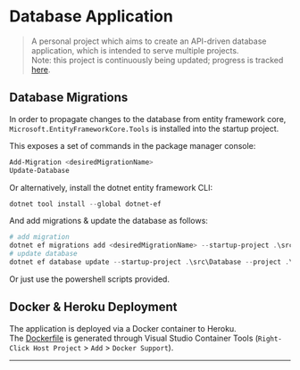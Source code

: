 # Database Application
<!-- ![Build](https://github.com/soca-git/stocks-api/actions/workflows/build.yml/badge.svg)
![Tests](https://github.com/soca-git/stocks-api/actions/workflows/dotnet.yml/badge.svg) -->

> A personal project which aims to create an API-driven database application, which is intended to serve multiple projects.  
> Note: this project is continuously being updated; progress is tracked [here](https://github.com/users/soca-git/projects/1/views/1).

## Database Migrations
In order to propagate changes to the database from entity framework core, ```Microsoft.EntityFrameworkCore.Tools``` is installed into the startup project.

This exposes a set of commands in the package manager console:
```ps1
Add-Migration <desiredMigrationName>
Update-Database
```
Or alternatively, install the dotnet entity framework CLI:
```ps1
dotnet tool install --global dotnet-ef
```
And add migrations & update the database as follows:
```ps1
# add migration
dotnet ef migrations add <desiredMigrationName> --startup-project .\src\Database --project .\src\Database.Core
# update database
dotnet ef database update --startup-project .\src\Database --project .\src\Database.Core
```
Or just use the powershell scripts provided.

## Docker & Heroku Deployment
The application is deployed via a Docker container to Heroku.  
The [Dockerfile](./Dockerfile) is generated through Visual Studio Container Tools (```Right-Click Host Project``` > ```Add``` > ```Docker Support```).

---
